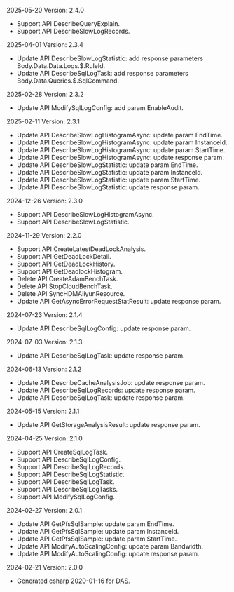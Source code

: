 2025-05-20 Version: 2.4.0
- Support API DescribeQueryExplain.
- Support API DescribeSlowLogRecords.


2025-04-01 Version: 2.3.4
- Update API DescribeSlowLogStatistic: add response parameters Body.Data.Data.Logs.$.RuleId.
- Update API DescribeSqlLogTask: add response parameters Body.Data.Queries.$.SqlCommand.


2025-02-28 Version: 2.3.2
- Update API ModifySqlLogConfig: add param EnableAudit.


2025-02-11 Version: 2.3.1
- Update API DescribeSlowLogHistogramAsync: update param EndTime.
- Update API DescribeSlowLogHistogramAsync: update param InstanceId.
- Update API DescribeSlowLogHistogramAsync: update param StartTime.
- Update API DescribeSlowLogHistogramAsync: update response param.
- Update API DescribeSlowLogStatistic: update param EndTime.
- Update API DescribeSlowLogStatistic: update param InstanceId.
- Update API DescribeSlowLogStatistic: update param StartTime.
- Update API DescribeSlowLogStatistic: update response param.


2024-12-26 Version: 2.3.0
- Support API DescribeSlowLogHistogramAsync.
- Support API DescribeSlowLogStatistic.


2024-11-29 Version: 2.2.0
- Support API CreateLatestDeadLockAnalysis.
- Support API GetDeadLockDetail.
- Support API GetDeadLockHistory.
- Support API GetDeadlockHistogram.
- Delete API CreateAdamBenchTask.
- Delete API StopCloudBenchTask.
- Delete API SyncHDMAliyunResource.
- Update API GetAsyncErrorRequestStatResult: update response param.


2024-07-23 Version: 2.1.4
- Update API DescribeSqlLogConfig: update response param.


2024-07-03 Version: 2.1.3
- Update API DescribeSqlLogTask: update response param.


2024-06-13 Version: 2.1.2
- Update API DescribeCacheAnalysisJob: update response param.
- Update API DescribeSqlLogRecords: update response param.
- Update API DescribeSqlLogTask: update response param.


2024-05-15 Version: 2.1.1
- Update API GetStorageAnalysisResult: update response param.


2024-04-25 Version: 2.1.0
- Support API CreateSqlLogTask.
- Support API DescribeSqlLogConfig.
- Support API DescribeSqlLogRecords.
- Support API DescribeSqlLogStatistic.
- Support API DescribeSqlLogTask.
- Support API DescribeSqlLogTasks.
- Support API ModifySqlLogConfig.


2024-02-27 Version: 2.0.1
- Update API GetPfsSqlSample: update param EndTime.
- Update API GetPfsSqlSample: update param InstanceId.
- Update API GetPfsSqlSample: update param StartTime.
- Update API ModifyAutoScalingConfig: update param Bandwidth.
- Update API ModifyAutoScalingConfig: update response param.


2024-02-21 Version: 2.0.0
- Generated csharp 2020-01-16 for DAS.

